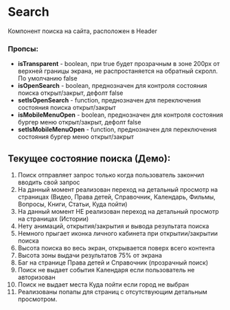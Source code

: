 # Search

Компонент поиска на сайта, расположен в Header

### Пропсы:

- **isTransparent** - boolean, при true будет прозрачным в зоне 200px от верхней границы экрана, не распростаняется на обратный скролл. По умолчанию false
- **isOpenSearch** - boolean, преднозначен для контроля состояния поиска открыт/закрыт, дефолт false
- **setIsOpenSearch** - function, преднозначен для переключения состояния поиска открыт/закрыт
- **isMobileMenuOpen** - boolean, преднозначен для контроля состояния бургер меню открыт/закрыт, дефолт false
- **setIsMobileMenuOpen** - function, преднозначен для переключения состояния бургер меню открыт/закрыт

## Текущее состояние поиска (Демо):

1. Поиск отправляет запрос только когда пользователь закончил вводить свой запрос
2. На данный момент реализован переход на детальный просмотр на страницах 
(Видео, Права детей, Справочник, Календарь, Фильмы, Вопросы, Книги, Статьи, Куда пойти)
3. На данный момент НЕ реализован переход на детальный просмотр на страницах (Истории)
4. Нету анимаций, открытия/закрытия и вывода результата поиска 
5. Немного прыгает иконка личного кабинета при открытии/закрытии поиска
6. Высота поиска во весь экран, открывается поверх всего контента
7. Высота зоны выдачи результатов 75% от экрана
8. Баг на странице Права детей и Справочник (прозрачный поиск)
9. Поиск не выдает события Календаря если пользователь не авторизован
10. Поиск не выдает места Куда пойти если город не выбран
11. Реализованы попапы для страниц с отсутствующим детальным просмотром.
